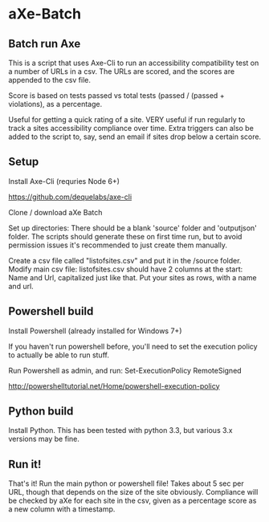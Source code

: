 # aXe-Batch

## Batch run Axe 

This is a script that uses Axe-Cli to run an accessibility compatibility test on a number of URLs in a csv. The URLs are scored, and the scores are appended to the csv file. 

Score is based on tests passed vs total tests (passed / (passed + violations), as a percentage. 

Useful for getting a quick rating of a site. VERY useful if run regularly to track a sites accessibility compliance over time. Extra triggers can also be added to the script to, say, send an email if sites drop below a certain score.

## Setup

Install Axe-Cli (requries Node 6+)

https://github.com/dequelabs/axe-cli

Clone / download aXe Batch

Set up directories: There should be a blank 'source' folder and 'outputjson' folder. The scripts should generate these on first time run, but to avoid permission issues it's recommended to just create them manually. 

Create a csv file called "listofsites.csv" and put it in the /source folder.
Modify main csv file: listofsites.csv should have 2 columns at the start: Name and Url, capitalized just like that. Put your sites as rows, with a name and url.

## Powershell build

Install Powershell (already installed for Windows 7+)

If you haven't run powershell before, you'll need to set the execution policy to actually be able to run stuff. 

Run Powershell as admin, and run: Set-ExecutionPolicy RemoteSigned

http://powershelltutorial.net/Home/powershell-execution-policy


## Python build
Install Python. This has been tested with python 3.3, but various 3.x versions may be fine. 

## Run it!

That's it! Run the main python or powershell file! Takes about 5 sec per URL, though that depends on the size of the site obviously. Compliance will be checked by aXe for each site in the csv, given as a percentage score as a new column with a timestamp.

